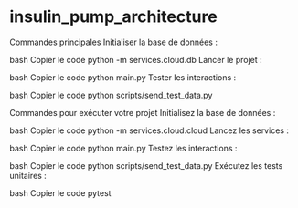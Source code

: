 # insulin_pump_architecture
Commandes principales
Initialiser la base de données :

bash
Copier le code
python -m services.cloud.db
Lancer le projet :

bash
Copier le code
python main.py
Tester les interactions :

bash
Copier le code
python scripts/send_test_data.py












Commandes pour exécuter votre projet
Initialisez la base de données :

bash
Copier le code
python -m services.cloud.cloud
Lancez les services :

bash
Copier le code
python main.py
Testez les interactions :

bash
Copier le code
python scripts/send_test_data.py
Exécutez les tests unitaires :

bash
Copier le code
pytest
